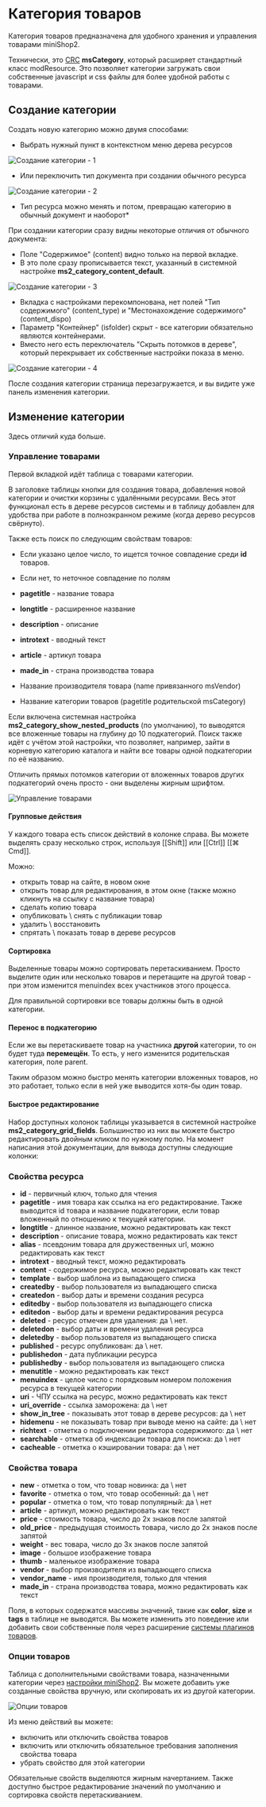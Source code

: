 # Категория товаров

Категория товаров предназначена для удобного хранения и управления товарами miniShop2.

Технически, это [CRC][0] **msCategory**, который расширяет стандартный класс modResource.
Это позволяет категории загружать свои собственные javascript и css файлы для более удобной работы с товарами.

## Создание категории

Создать новую категорию можно двумя способами:

- Выбрать нужный пункт в контекстном меню дерева ресурсов

![Создание категории - 1](https://file.modx.pro/files/d/8/7/d87edd56ee056286ed8eb4575db6df6c.png)

- Или переключить тип документа при создании обычного ресурса

![Создание категории - 2](https://file.modx.pro/files/c/b/c/cbc1e2f61632967c578cdfc22763ad93.png)

- Тип ресурса можно менять и потом, превращаю категорию в обычный документ и наоборот*

При создании категории сразу видны некоторые отличия от обычного документа:

- Поле "Содержимое" (content) видно только на первой вкладке.
- В это поле сразу прописывается текст, указанный в системной настройке **ms2_category_content_default**.

![Создание категории - 3](https://file.modx.pro/files/0/e/0/0e0fa2e909480f5310381da4ed291552.png)

- Вкладка с настройками перекомпонована, нет полей "Тип содержимого" (content_type) и "Местонахождение содержимого" (content_dispo)
- Параметр "Контейнер" (isfolder) скрыт - все категории обязательно являются контейнерами.
- Вместо него есть переключатель "Скрыть потомков в дереве", который перекрывает их собственные настройки показа в меню.

![Создание категории - 4](https://file.modx.pro/files/5/4/a/54ad024a03e945a7017c06b93edce074.png)

После создания категории страница перезагружается, и вы видите уже панель изменения категории.

## Изменение категории

Здесь отличий куда больше.

### Управление товарами

Первой вкладкой идёт таблица с товарами категории.

В заголовке таблицы кнопки для создания товара, добавления новой категории и очистки корзины с удалёнными ресурсами.
Весь этот функционал есть в дереве ресурсов системы и в таблицу добавлен для удобства при работе в полноэкранном режиме (когда дерево ресурсов свёрнуто).

Также есть поиск по следующим свойствам товаров:

- Если указано целое число, то ищется точное совпадение среди **id** товаров.
- Если нет, то неточное совпадение по полям

- **pagetitle** - название товара
- **longtitle** - расширенное название
- **description** - описание
- **introtext** - вводный текст
- **article** - артикул товара
- **made_in** - страна производства товара
- Название производителя товара (name привязанного msVendor)
- Название категории товаров (pagetitle родительской msCategory)

Если включена системная настройка **ms2_category_show_nested_products** (по умолчанию), то выводятся все вложенные товары на глубину до 10 подкатегорий.
Поиск также идёт с учётом этой настройки, что позволяет, например, зайти в корневую категорию каталога и найти все товары одной подкатегории по её названию.

Отличить прямых потомков категории от вложенных товаров других подкатегорий очень просто - они выделены жирным шрифтом.

![Управление товарами](https://file.modx.pro/files/c/f/d/cfd7aedea1539f18cffb4b7077acbca0.png)

#### Групповые действия

У каждого товара есть список действий в колонке справа. Вы можете выделять сразу несколько строк, используя [[Shift]] или [[Ctrl]] [[⌘ Cmd]].

Можно:

- открыть товар на сайте, в новом окне
- открыть товар для редактирования, в этом окне (также можно кликнуть на ссылку с название товара)
- сделать копию товара
- опубликовать \ снять с публикации товар
- удалить \ восстановить
- спрятать \ показать товар в дереве ресурсов

#### Сортировка

Выделенные товары можно сортировать перетаскиванием.
Просто выделите один или несколько товаров и перетащите на другой товар - при этом изменится menuindex всех участников этого процесса.

Для правильной сортировки все товары должны быть в одной категории.

#### Перенос в подкатегорию

Если же вы перетаскиваете товар на участника **другой** категории, то он будет туда **перемещён**.
То есть, у него изменится родительская категория, поле parent.

Таким образом можно быстро менять категории вложенных товаров, но это работает, только если в ней уже выводится хотя-бы один товар.

#### Быстрое редактирование

Набор доступных колонок таблицы указывается в системной настройке **ms2_category_grid_fields**.
Большинство из них вы можете быстро редактировать двойным кликом по нужному полю.
На момент написания этой документации, для вывода доступны следующие колонки:

### Свойства ресурса

- **id** - первичный ключ, только для чтения
- **pagetitle** - имя товара как ссылка на его редактирование. Также выводится id товара и название подкатегории, если товар вложенный по отношению к текущей категории.
- **longtitle** - длинное название, можно редактировать как текст
- **description** - описание товара, можно редактировать как текст
- **alias** - псевдоним товара для дружественных url, можно редактировать как текст
- **introtext** - вводный текст, можно редактировать
- **content** - содержимое ресурса, можно редактировать как текст
- **template** - выбор шаблона из выпадающего списка
- **createdby** - выбор пользователя из выпадающего списка
- **createdon** - выбор даты и времени создания ресурса
- **editedby** - выбор пользователя из выпадающего списка
- **editedon** - выбор даты и времени редактирования ресурса
- **deleted** - ресурс отмечен для удаления: да \ нет.
- **deletedon** - выбор даты и времени удаления ресурса
- **deletedby** - выбор пользователя из выпадающего списка
- **published** - ресурс опубликован: да \ нет.
- **publishedon** - дата публикации ресурса
- **publishedby** - выбор пользователя из выпадающего списка
- **menutitle** - можно редактировать как текст
- **menuindex** - целое число с порядковым номером положения ресурса в текущей категории
- **uri** - ЧПУ ссылка на ресурс, можно редактировать как текст
- **uri_override** - ссылка заморожена: да \ нет
- **show_in_tree** - показывать этот товар в дереве ресурсов: да \ нет
- **hidemenu** - не показывать товар при выводе меню на сайте: да \ нет
- **richtext** - отметка о подключении редактора содержимого: да \ нет
- **searchable** - отметка об индексации товара для поиска: да \ нет
- **cacheable** - отметка о кэшировании товара: да \ нет

### Свойства товара

- **new** - отметка о том, что товар новинка: да \ нет
- **favorite** - отметка о том, что товар особенный: да \ нет
- **popular** - отметка о том, что товар популярный: да \ нет
- **article** - артикул, можно редактировать как текст
- **price** - стоимость товара, число до 2х знаков после запятой
- **old_price** - предыдущая стоимость товара, число до 2х знаков после запятой
- **weight** - вес товара, число до 3х знаков после запятой
- **image** - большое изображение товара
- **thumb** - маленькое изображение товара
- **vendor** - выбор производителя из выпадающего списка
- **vendor_name** - имя производителя, только для чтения
- **made_in** - страна производства товара, можно редактировать как текст

Поля, в которых содержатся массивы значений, такие как **color**, **size** и **tags** в таблице не выводятся.
Вы можете изменить это поведение или добавить свои собственные поля через расширение [системы плагинов товаров][1].

### Опции товаров

Таблица с дополнительными свойствами товара, назначенными категории через [настройки miniShop2][2].
Вы можете добавить уже созданные свойства вручную, или скопировать их из другой категории.

![Опции товаров](https://file.modx.pro/files/b/d/7/bd729e2da9295e635ffe33e1926c1a3c.png)

Из меню действий вы можете:

- включить или отключить свойства товаров
- включить или отключить обязательное требования заполнения свойства товара
- убрать свойство для этой категории

Обязательные свойств выделяются жирным начертанием.
Также доступно быстрое редактирование значений по умолчанию и сортировка свойств перетаскиванием.

[0]: http://rtfm.modx.com/revolution/2.x/developing-in-modx/advanced-development/custom-resource-classes
[1]: /components/minishop2/development/product-plugins
[2]: /components/minishop2/interface/settings
